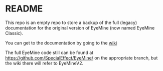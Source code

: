 # README

This repo is an empty repo to store a backup of the full (legacy) documentation for the original version of EyeMine (now named EyeMine Classic).

You can get to the documentation by going to the [wiki](https://github.com/kmcnaught/EyeMineClassicWiki/wiki)

The full EyeMine code still can be found at https://github.com/SpecialEffect/EyeMine/ on the appropriate branch, but the wiki there will refer to EyeMineV2. 


